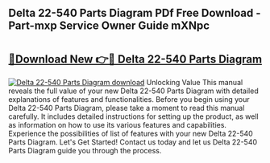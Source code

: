## Delta 22-540 Parts Diagram PDf Free Download - Part-mxp Service Owner Guide mXNpc

# <h2><a href="http://dfh67k.blite.top/?on=Delta+22-540+Parts+Diagram">🔗Download New 👉🔴 Delta 22-540 Parts Diagram</a></h2>

[![Delta 22-540 Parts Diagram download](https://i.imgur.com/lujVjoI.png)](http://dfh67k.blite.top/?on=Delta+22-540+Parts+Diagram)
Unlocking Value This manual reveals the full value of your new Delta 22-540 Parts Diagram with detailed explanations of features and functionalities. Before you begin using your Delta 22-540 Parts Diagram, please take a moment to read this manual carefully. It includes detailed instructions for setting up the product, as well as information on how to use its various features and capabilities. Experience the possibilities of list of features with your new Delta 22-540 Parts Diagram. Let's Get Started! Contact us today and let us Delta 22-540 Parts Diagram guide you through the process.
